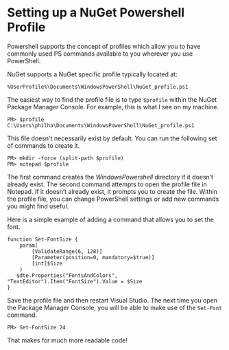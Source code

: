 ﻿# Setting up a NuGet Powershell Profile
Powershell supports the concept of profiles which allow you to have commonly used PS commands available to you wherever you 
use PowerShell.

NuGet supports a NuGet specific profile typically located at:

    %UserProfile%\Documents\WindowsPowerShell\NuGet_profile.ps1

The easiest way to find the profile file is to type `$profile` within the NuGet Package Manager Console. 
For example, this is what I see on my machine.

    PM> $profile
    C:\Users\philha\Documents\WindowsPowerShell\NuGet_profile.ps1

This file doesn't necessarily exist by default. You can run the following set of commands to create it.

    PM> mkdir -force (split-path $profile)
    PM> notepad $profile

The first command creates the *WindowsPowershell* directory if it doesn&#8217;t already exist. 
The second command attempts to open the profile file in Notepad. If it doesn&#8217;t already exist, 
it prompts you to create the file. Within the profile file, you can change PowerShell settings or 
add new commands you might find useful.

Here is a simple example of adding a command that allows you to set the font.

    function Set-FontSize {
        param(
            [ValidateRange(6, 128)]
            [Parameter(position=0, mandatory=$true)]
            [int]$Size
        )
       $dte.Properties("FontsAndColors", "TextEditor").Item("FontSize").Value = $Size
    }

Save the profile file and then restart Visual Studio. The next time you open the Package Manager Console, 
you will be able to make use of the `Set-Font` command.

    PM> Set-FontSize 24

That makes for much more readable code!
